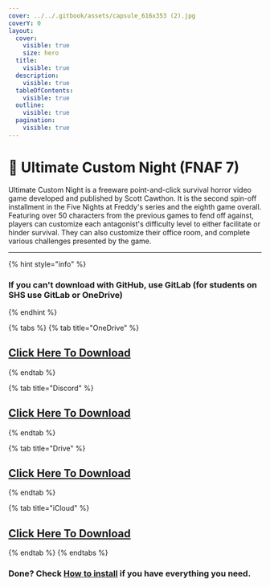 ```yaml
---
cover: ../../.gitbook/assets/capsule_616x353 (2).jpg
coverY: 0
layout:
  cover:
    visible: true
    size: hero
  title:
    visible: true
  description:
    visible: true
  tableOfContents:
    visible: true
  outline:
    visible: true
  pagination:
    visible: true
---
```


# 🌙 Ultimate Custom Night (FNAF 7)

Ultimate Custom Night is a freeware point-and-click survival horror video game developed and published by Scott Cawthon. It is the second spin-off installment in the Five Nights at Freddy's series and the eighth game overall. Featuring over 50 characters from the previous games to fend off against, players can customize each antagonist's difficulty level to either facilitate or hinder survival. They can also customize their office room, and complete various challenges presented by the game.

***

{% hint style="info" %}
### If you can't download with GitHub, use GitLab (for students on SHS use GitLab or OneDrive)
{% endhint %}

{% tabs %}
{% tab title="OneDrive" %}
## [Click Here To Download](https://1drv.ms/u/s!AkX2q12uku0fgfEOTp9lQR3n6KJLzg?e=7rzTJ3)
{% endtab %}

{% tab title="Discord" %}
## [Click Here To Download](https://cdn.discordapp.com/attachments/1113994556787146843/1153165798462984202/Five\_Nights\_At\_Freddys\_Ultimate\_Custom\_Night.zip)
{% endtab %}

{% tab title="Drive" %}
## [Click Here To Download](https://drive.google.com/file/d/1soZzNiZUlBpaJt2l0TAngdrajlIZSKDz/view?usp=drive\_link)
{% endtab %}

{% tab title="iCloud" %}
## [Click Here To Download](https://www.icloud.com/iclouddrive/07a7UqlyGHeNPezqGMpb2Hj9g#Five\_Nights\_At\_Freddys\_Ultimate\_Custom\_Night)
{% endtab %}
{% endtabs %}

### Done? Check [How to install](../../how-to-install/) if you have everything you need.
